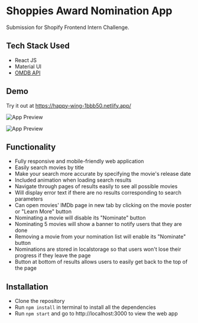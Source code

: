 # Shoppies Award Nomination App

Submission for Shopify Frontend Intern Challenge. 

## Tech Stack Used

- React JS
- Material UI
- [OMDB API](http://www.omdbapi.com/)

## Demo

Try it out at https://happy-wing-1bbb50.netlify.app/

![App Preview](https://media.giphy.com/media/kNKToMepEvodVz4Uyo/giphy.gif)

![App Preview](https://media.giphy.com/media/bdE125dOk7CugdXXD9/giphy.gif)

## Functionality

- Fully responsive and mobile-friendly web application
- Easily search movies by title
- Make your search more accurate by specifying the movie's release date
- Included animation when loading search results
- Navigate through pages of results easily to see all possible movies
- Will display error text if there are no results corresponding to search parameters
- Can open movies' IMDb page in new tab by clicking on the movie poster or "Learn More" button
- Nominating a movie will disable its "Nominate" button
- Nominating 5 movies will show a banner to notify users that they are done
- Removing a movie from your nomination list will enable its "Nominate" button
- Nominations are stored in localstorage so that users won't lose their progress if they leave the page
- Button at bottom of results allows users to easily get back to the top of the page

## Installation

- Clone the repository
- Run `npm install` in terminal to install all the dependencies
- Run `npm start` and go to http://localhost:3000 to view the web app



